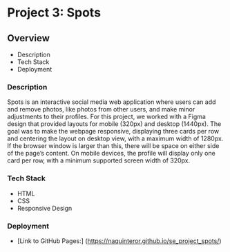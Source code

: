 # Project 3: Spots

## Overview

- Description
- Tech Stack
- Deployment

### Description

Spots is an interactive social media web application where users can add and remove photos, like photos from other users, and make minor adjustments to their profiles. For this project, we worked with a Figma design that provided layouts for mobile (320px) and desktop (1440px). The goal was to make the webpage responsive, displaying three cards per row and centering the layout on desktop view, with a maximum width of 1280px. If the browser window is larger than this, there will be space on either side of the page’s content.
On mobile devices, the profile will display only one card per row, with a minimum supported screen width of 320px.

### Tech Stack

- HTML
- CSS
- Responsive Design

### Deployment

- [Link to GitHub Pages:] (https://naquinteror.github.io/se_project_spots/)
